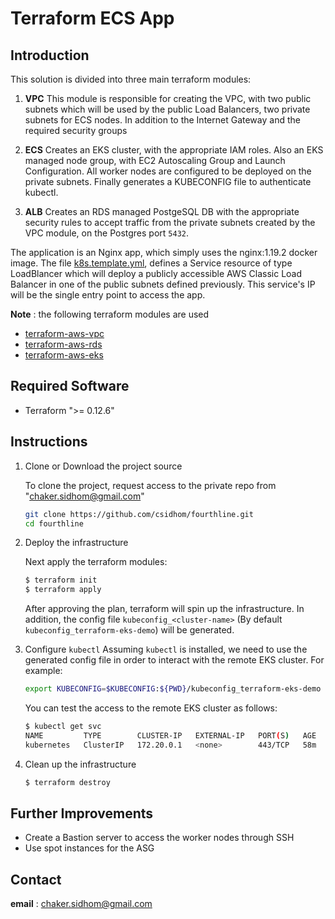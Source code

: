 
# Terraform ECS App

## Introduction

This solution is divided into three main terraform modules:

 1. **VPC**
    This module is responsible for creating the VPC, with two public subnets which will be used by the public Load Balancers, two private subnets for ECS nodes.
    In addition to the Internet Gateway and the required security groups

 2. **ECS**
    Creates an EKS cluster, with the appropriate IAM roles.
    Also an EKS managed node group, with EC2 Autoscaling Group and Launch Configuration. All worker nodes are configured to be deployed on the private subnets.
    Finally generates a KUBECONFIG file to authenticate kubectl.

 3. **ALB**
    Creates an RDS managed PostgeSQL DB with the appropriate security rules to accept traffic from the private subnets created by the VPC module, on the Postgres port `5432`. 

The application is an Nginx app, which simply uses the nginx:1.19.2 docker image.
The file [k8s.template.yml](./k8s.template.yml), defines a Service resource of type LoadBlancer which will deploy a publicly accessible AWS Classic Load Balancer in one of the public subnets defined previously. This service's IP will be the single entry point to access the app.
 
**Note** : the following terraform modules are used
 
- [terraform-aws-vpc](https://registry.terraform.io/modules/terraform-aws-modules/vpc/aws/2.54.0)
- [terraform-aws-rds](https://registry.terraform.io/modules/terraform-aws-modules/rds/aws/2.18.0)
- [terraform-aws-eks](https://registry.terraform.io/modules/terraform-aws-modules/eks/aws/12.2.0) 

## Required Software
- Terraform ">= 0.12.6"

## Instructions

 1. Clone or Download the project source

    To clone the project, request access to the private repo from "chaker.sidhom@gmail.com"
	 
	``` bash
	git clone https://github.com/csidhom/fourthline.git
	cd fourthline
	```
 2. Deploy the infrastructure


    Next apply the terraform modules:
 
	 ``` bash
	 $ terraform init
	 $ terraform apply
	 ```
	 After approving the plan, terraform will spin up the infrastructure. In addition, the config file  `kubeconfig_<cluster-name>` (By default  `kubeconfig_terraform-eks-demo`) will be generated.
	  
 3. Configure `kubectl`
	 Assuming `kubectl` is installed, we need to use the generated config file in order to interact with the remote EKS cluster. For example:
	 ``` bash 
	 export KUBECONFIG=$KUBECONFIG:${PWD}/kubeconfig_terraform-eks-demo
	 ```
	 You can test the access to the remote EKS cluster as follows:
	 ``` bash
	$ kubectl get svc
	NAME         TYPE        CLUSTER-IP   EXTERNAL-IP   PORT(S)   AGE
	kubernetes   ClusterIP   172.20.0.1   <none>        443/TCP   58m 
	 ```  

 5. Clean up the infrastructure 

       ``` bash
	   $ terraform destroy
       ```
## Further Improvements

- Create a Bastion server to access the worker nodes through SSH
- Use spot instances for the ASG

## Contact
**email** : chaker.sidhom@gmail.com
